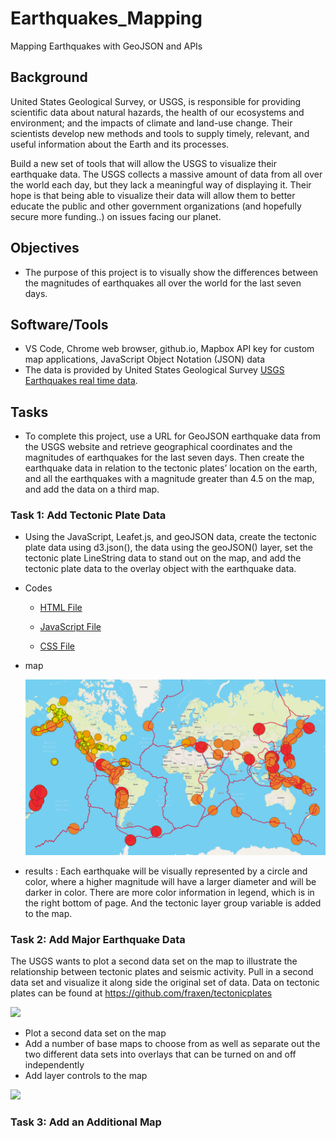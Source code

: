 # Earthquakes_Mapping
Mapping Earthquakes with GeoJSON and APIs

## Background

United States Geological Survey, or USGS, is responsible for providing scientific data about natural hazards, the health of our ecosystems and environment; and the impacts of climate and land-use change. Their scientists develop new methods and tools to supply timely, relevant, and useful information about the Earth and its processes.

Build a new set of tools that will allow the USGS to visualize their earthquake data. The USGS collects a massive amount of data from all over the world each day, but they lack a meaningful way of displaying it. Their hope is that being able to visualize their data will allow them to better educate the public and other government organizations (and hopefully secure more funding..) on issues facing our planet.

## Objectives

 - The purpose of this project is to visually show the differences between the magnitudes of earthquakes all over the world for the last seven days.

## Software/Tools
 - VS Code, Chrome web browser, github.io, Mapbox API key for custom map applications, JavaScript Object Notation (JSON) data
 - The data is provided by United States Geological Survey [USGS Earthquakes real time data](https://earthquake.usgs.gov/earthquakes/feed/v1.0/geojson.php).

## Tasks

 - To complete this project, use a URL for GeoJSON earthquake data from the USGS website and retrieve geographical coordinates and the magnitudes of earthquakes for the last seven days. Then create the earthquake data in relation to the tectonic plates’ location on the earth, and all the earthquakes with a magnitude greater than 4.5 on the map, and add the data on a third map.

### Task 1: Add Tectonic Plate Data

 - Using the  JavaScript, Leafet.js, and geoJSON data, create the tectonic plate data using d3.json(), the data using the geoJSON() layer, set the tectonic plate LineString data to stand out on the map, and add the tectonic plate data to the overlay object with the earthquake data.

 - Codes
    - [HTML File](/Challenge/tectonic_plate/index.html)

    - [JavaScript File](/Challenge/tectonic_plate/static/js/tectonic_plate_logic.js)

    - [CSS File](/Challenge/tectonic_plate/static/css/style.css)

  - map 
    
    ![Earthquake and tectonic_plate map](/Challenge/tectonic_plate/static/data/tectonic_plate_image1.png)


  - results : Each earthquake will be visually represented by a circle and color, where a higher magnitude will have a larger diameter and will be darker in color. There are more color information in legend, which is in the right bottom of page. And the tectonic layer group variable is added to the map.


### Task 2: Add Major Earthquake Data

The USGS wants to plot a second data set on the map to illustrate the relationship between tectonic plates and seismic activity. Pull in a second data set and visualize it along side the original set of data. Data on tectonic plates can be found at <https://github.com/fraxen/tectonicplates>

![](Images/fault_lines.png)

* Plot a second data set on the map
* Add a number of base maps to choose from as well as separate out the two different data sets into overlays that can be turned on and off independently
* Add layer controls to the map

![](Images/earthquake_fault_overlay.png)


### Task 3: Add an Additional Map
